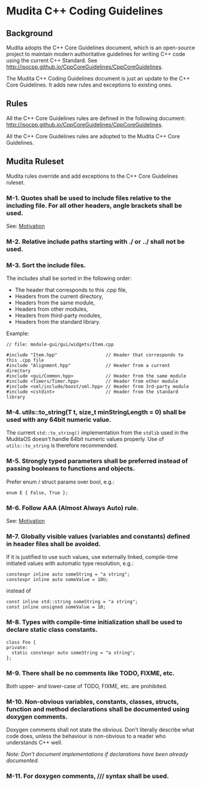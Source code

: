 # Mudita C++ Coding Guidelines

## Background

Mudita adopts the C++ Core Guidelines document, which is an open-source project to maintain modern authoritative guidelines for writing C++ code using the current C++ Standard. See http://isocpp.github.io/CppCoreGuidelines/CppCoreGuidelines.

The Mudita C++ Coding Guidelines document is just an update to the C++ Core Guidelines. It adds new rules and exceptions to existing ones.

## Rules

All the C++ Core Guidelines rules are defined in the following document: http://isocpp.github.io/CppCoreGuidelines/CppCoreGuidelines.

All the C++ Core Guidelines rules are adopted to the Mudita C++ Core Guidelines.

## Mudita Ruleset

Mudita rules override and add exceptions to the C++ Core Guidelines ruleset.

### M-1. Quotes shall be used to include files relative to the including file. For all other headers, angle brackets shall be used.

See: [Motivation](https://isocpp.github.io/CppCoreGuidelines/CppCoreGuidelines#sf12-prefer-the-quoted-form-of-include-for-files-relative-to-the-including-file-and-the-angle-bracket-form-everywhere-else)  

### M-2. Relative include paths starting with ./ or ../ shall not be used.

### M-3. Sort the include files.

The includes shall be sorted in the following order:

- The header that corresponds to this .cpp file,
- Headers from the current directory,
- Headers from the same module,
- Headers from other modules,
- Headers from third-party modules,
- Headers from the standard library.

Example:
```
// file: module-gui/gui/widgets/Item.cpp

#include "Item.hpp"                  // Header that corresponds to this .cpp file
#include "Alignment.hpp"             // Header from a current directory
#include <gui/Common.hpp>            // Header from the same module
#include <Timers/Timer.hpp>          // Header from other module
#include <sml/include/boost/sml.hpp> // Header from 3rd-party module
#include <cstdint>                   // Header from the standard library
```

### M-4. utils::to_string(T t, size_t minStringLength = 0) shall be used with any 64bit numeric value.

The current `std::to_string()` implementation from the `stdlib` used in the MuditaOS doesn't handle 64bit numeric values properly. Use of `utils::to_string` is therefore recommended.

### M-5. Strongly typed parameters shall be preferred instead of passing booleans to functions and objects.

Prefer enum / struct params over bool, e.g.:
```
enum E { False, True };
```

### M-6. Follow AAA (Almost Always Auto) rule.

See: [Motivation](https://herbsutter.com/2013/08/12/gotw-94-solution-aaa-style-almost-always-auto/)

### M-7. Globally visible values (variables and constants) defined in header files shall be avoided.

If it is justified to use such values, use externally linked, compile-time initiated values with automatic type resolution, e.g.:
```
constexpr inline auto someString = "a string";
constexpr inline auto someValue = 10U;
```
instead of
```
const inline std::string someString = "a string";
const inline unsigned someValue = 10;
```

### M-8. Types with compile-time initialization shall be used to declare static class constants.
```
class Foo {
private:
  static constexpr auto someString = "a string";
};
```

### M-9. There shall be no comments like TODO, FIXME, etc.

Both upper- and lower-case of TODO, FIXME, etc. are prohibited.

### M-10. Non-obvious variables, constants, classes, structs, function and method declarations shall be documented using doxygen comments.

Doxygen comments shall not state the obvious. Don't literally describe what code does, unless the behaviour is non-obvious to a reader who understands C++ well.

_Note: Don’t document implementations if declarations have been already documented._

### M-11. For doxygen comments, /// syntax shall be used.
